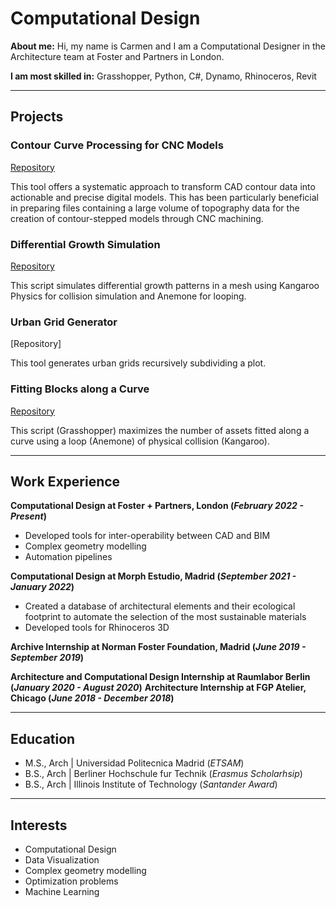 # Computational Design
**About me:**
  Hi, my name is Carmen and I am a Computational Designer in the Architecture team at Foster and Partners in London.

**I am most skilled in:**
Grasshopper, Python, C#, Dynamo, Rhinoceros, Revit

** **
## Projects
### Contour Curve Processing for CNC Models
[Repository](https://github.com/crubiogarcia/ContourCurveTopographyProcessing)

This tool offers a systematic approach to transform CAD contour data into actionable and precise digital models. This has been particularly beneficial in preparing files containing a large volume of topography data for the creation of contour-stepped models through CNC machining. 

### Differential Growth Simulation
[Repository](https://github.com/crubiogarcia/Differential-Growth)

This script simulates differential growth patterns in a mesh using Kangaroo Physics for collision simulation and Anemone for looping.

### Urban Grid Generator
[Repository]

This tool generates urban grids recursively subdividing a plot.

### Fitting Blocks along a Curve
[Repository](https://github.com/crubiogarcia/PlotFit)

This script (Grasshopper) maximizes the number of assets fitted along a curve using a loop (Anemone) of physical collision (Kangaroo).


** **
## Work Experience
**Computational Design at Foster + Partners, London (_February 2022 - Present_)**
- Developed tools for inter-operability between CAD and BIM
- Complex geometry modelling
- Automation pipelines

**Computational Design at Morph Estudio, Madrid (_September 2021 - January 2022_)**
- Created a database of architectural elements and their ecological footprint to automate the selection of the most sustainable materials
- Developed tools for Rhinoceros 3D
  
**Archive Internship at Norman Foster Foundation, Madrid (_June 2019 - September 2019_)**

**Architecture and Computational Design Internship at Raumlabor Berlin (_January 2020 - August 2020_)**
**Architecture Internship at FGP Atelier, Chicago (_June 2018 - December 2018_)**

** **
## Education						       		  								       		
- M.S., Arch	| Universidad Politecnica Madrid  (_ETSAM_) 	        		
- B.S., Arch | Berliner Hochschule fur Technik  (_Erasmus Scholarhsip_)
- B.S., Arch | Illinois Institute of Technology (_Santander Award_)

** **
## Interests
- Computational Design
- Data Visualization
- Complex geometry modelling
- Optimization problems
- Machine Learning
